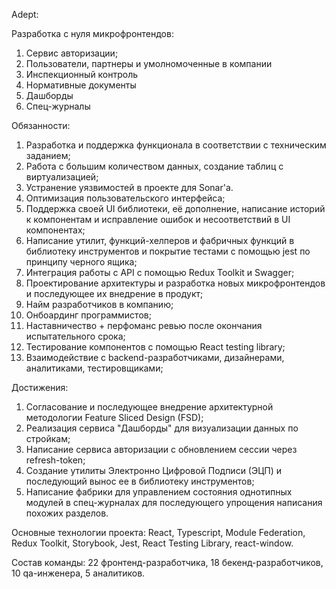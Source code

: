 Adept:

Разработка с нуля микрофронтендов:

1. Сервис авторизации;
2. Пользователи, партнеры и умолномоченные в компании
3. Инспекционный контроль
4. Нормативные документы
5. Дашборды
6. Спец-журналы

Обязанности:

1. Разработка и поддержка функционала в соответствии с техническим заданием;
2. Работа с большим количеством данных, создание таблиц с виртуализацией;
3. Устранение уязвимостей в проекте для Sonar'а.
4. Оптимизация пользовательского интерфейса;
5. Поддержка своей UI библиотеки, её дополнение, написание историй к компонентам и исправление ошибок и несоответствий в UI компонентах;
6. Написание утилит, функций-хелперов и фабричных функций в библиотеку инструментов и покрытие тестами с помощью jest по принципу черного ящика;
7. Интеграция работы с API с помощью Redux Toolkit и Swagger;
8. Проектирование архитектуры и разработка новых микрофронтендов и последующее их внедрение в продукт;
9. Найм разработчиков в компанию;
10. Онбоардинг программистов;
11. Наставничество + перфоманс ревью после окончания испытательного срока;
12. Тестирование компонентов с помощью React testing library;
13. Взаимодействие с backend-разработчиками, дизайнерами, аналитиками, тестировщиками;

Достижения:
1. Согласование и последующее внедрение архитектурной методологии Feature Sliced Design (FSD);
2. Реализация сервиса "Дашборды" для визуализации данных по стройкам;
3. Написание сервиса авторизации с обновлением сессии через refresh-token;
4. Создание утилиты Электронно Цифровой Подписи (ЭЦП) и последующий вынос ее в библиотеку инструментов;
5. Написание фабрики для управлением состояния однотипных модулей в спец-журналах для последующего упрощения написания похожих разделов.

Основные технологии проекта:
React, Typescript, Module Federation, Redux Toolkit, Storybook, Jest, React Testing Library, react-window.

Состав команды:
22 фронтенд-разработчика, 18 бекенд-разработчиков, 10 qa-инженера, 5 аналитиков.
